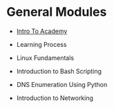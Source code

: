 # General Modules
- [Intro To Academy](../Modules/Intro%20To%20Academy.md)

- Learning Process

- Linux Fundamentals

- Introduction to Bash Scripting

- DNS Enumeration Using Python

- Introduction to Networking
